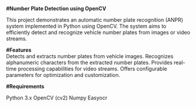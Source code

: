 **#Number Plate Detection using OpenCV**   

This project demonstrates an automatic number plate recognition (ANPR) system implemented in Python using OpenCV. The system aims to efficiently detect and recognize vehicle number plates from images or video streams.  



**#Features**   
Detects and extracts number plates from vehicle images.
Recognizes alphanumeric characters from the extracted number plates.
Provides real-time processing capabilities for video streams.
Offers configurable parameters for optimization and customization.

**#Requirements**

Python 3.x
OpenCV (cv2)
Numpy
Easyocr
